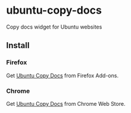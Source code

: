 # ubuntu-copy-docs
Copy docs widget for Ubuntu websites

## Install

### Firefox

Get [Ubuntu Copy Docs](https://addons.mozilla.org/en-US/firefox/addon/ubuntu-copy-docs/) from Firefox Add-ons.

### Chrome

Get [Ubuntu Copy Docs](https://chrome.google.com/webstore/detail/ubuntu-copy-docs/cmljegnknolilmjdconnapgllmefigfl?hl=en-US) from Chrome Web Store.
